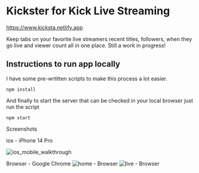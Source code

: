 # Kickster for Kick Live Streaming
https://www.kicksta.netlify.app

Keep tabs on your favorite live streamers recent titles, followers, when they go live and viewer count all in one place. Still a work in progress!

## Instructions to run app locally 

I have some pre-wrtitten scripts to make this process a lot easier. 

` npm install `

And finally to start the server that can be checked in your local browser just run the script

```npm start```

Screenshots 

ios - iPhone 14 Pro

![ios_mobile_walkthrough](https://github.com/r0nn13g/Kicksta-for-kick-live-streaming/assets/86433181/11a85807-7435-4ebb-9d5e-9a08d60953d9)


Browser - Google Chrome
![home - Browser](https://github.com/r0nn13g/Kicksta-for-kick-live-streaming/assets/86433181/623b3610-9b15-4bfb-ba3d-7e317b321ba2)
![live - Browser](https://github.com/r0nn13g/Kicksta-for-kick-live-streaming/assets/86433181/5791d837-0b1d-41b6-937a-683b444b437e)

